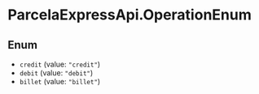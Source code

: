 # ParcelaExpressApi.OperationEnum

## Enum

* `credit` (value: `"credit"`)
* `debit` (value: `"debit"`)
* `billet` (value: `"billet"`)
